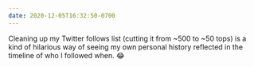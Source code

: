 ```yaml
---
date: 2020-12-05T16:32:50-0700
---
```


Cleaning up my Twitter follows list (cutting it from ~500 to ~50 tops) is a kind of hilarious way of seeing my own personal history reflected in the timeline of who I followed when. 😂